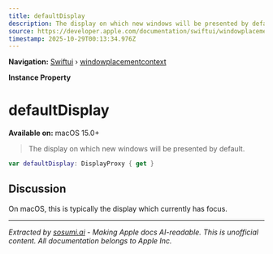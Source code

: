```yaml
---
title: defaultDisplay
description: The display on which new windows will be presented by default.
source: https://developer.apple.com/documentation/swiftui/windowplacementcontext/defaultdisplay
timestamp: 2025-10-29T00:13:34.976Z
---
```


**Navigation:** [Swiftui](/documentation/swiftui) › [windowplacementcontext](/documentation/swiftui/windowplacementcontext)

**Instance Property**

# defaultDisplay

**Available on:** macOS 15.0+

> The display on which new windows will be presented by default.

```swift
var defaultDisplay: DisplayProxy { get }
```

## Discussion

On macOS, this is typically the display which currently has focus.

---

*Extracted by [sosumi.ai](https://sosumi.ai) - Making Apple docs AI-readable.*
*This is unofficial content. All documentation belongs to Apple Inc.*
